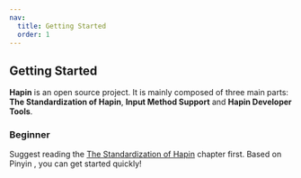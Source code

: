 ```yaml
---
nav:
  title: Getting Started
  order: 1
---
```


## Getting Started

**Hapin** is an open source project. It is mainly composed of three main parts: **The Standardization of Hapin**, **Input Method Support** and **Hapin Developer Tools**.

### Beginner

Suggest reading the [The Standardization of Hapin](./standardize) chapter first. Based on Pinyin
, you can get started quickly!
